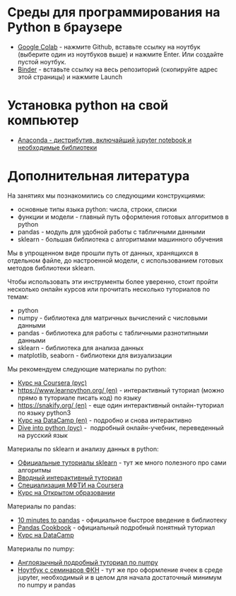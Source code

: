 # Среды для программирования на Python в браузере
* [Google Colab](https://colab.research.google.com/notebooks/intro.ipynb#recent=true) - нажмите Github, вставьте ссылку на ноутбук (выберите один из ноутбуков выше) и нажмите Enter. Или создайте пустой ноутбук.
* [Binder](https://mybinder.org/) - вставьте ссылку на весь репозиторий (скопируйте адрес этой страницы) и нажмите Launch

# Установка python на свой компьютер
* [Anaconda - дистрибутив, включайщий jupyter notebook и необходимые библиотеки](https://www.anaconda.com/products/individual#windows)

# Дополнительная литература

На занятиях мы познакомились со следующими конструкциями:
* основные типы языка python: числа, строки, списки
* функции и модели - главный путь оформления готовых алгоритмов в python
* pandas - модуль для удобной работы с табличными данными
* sklearn - большая библиотека с алгоритмами машинного обучения

Мы в упрощенном виде прошли путь от данных, хранящихся в отдельном файле, до настроенной модели, с использованием готовых методов библиотеки sklearn.

Чтобы использовать эти инструменты более уверенно, стоит пройти несколько онлайн курсов или прочитать несколько туториалов по темам:
* python
* numpy - библиотека для матричных вычислений с числовыми данными
* pandas - библиотека для работы с табличными разнотипными данными
* sklearn - библиотека для анализа данных
* matplotlib, seaborn - библиотеки для визуализации

Мы рекомендуем следующие материалы по python:
* [Курс на Coursera (рус)](https://ru.coursera.org/learn/diving-in-python)
* [https://www.learnpython.org/ (en)](https://www.learnpython.org/) - интерактивный туториал (можно прямо в туториале писать код) по языку
* [https://snakify.org/ (en)](https://snakify.org/) -  еще один интерактивный онлайн-туториал по языку python3
* [Курс на DataCamp (en)](https://www.datacamp.com/courses/intro-to-python-for-data-science/?utm_source=learnpython_com&utm_campaign=learnpython_tutorials) - подробно и снова интерактивно
* [Dive into python (рус)](http://ru.diveintopython.net/) -  подробный онлайн-учебник, переведенный на русский язык

Материалы по sklearn и анализу данных в python:
* [Официальные туториалы sklearn](http://scikit-learn.org/stable/tutorial/index.html) - тут же много полезного про сами алгоритмы
* [Вводный интерактивный туториал](https://www.datacamp.com/community/tutorials/machine-learning-python)
* [Специализация МФТИ на Coursera](https://ru.coursera.org/specializations/machine-learning-data-analysis)
* [Курс на Открытом образовании](https://openedu.ru/course/hse/INTRML/)

Материалы по pandas:
* [10 minutes to pandas](https://pandas.pydata.org/pandas-docs/stable/10min.html) - официальное быстрое введение в библиотеку 
* [Pandas Cookbook](https://pandas.pydata.org/pandas-docs/stable/cookbook.html#cookbook) - официальный подробный понятный туториал
* [Курс на DataCamp](https://www.datacamp.com/courses/manipulating-dataframes-with-pandas)

Материалы по numpy:
* [Англоязычный подробный туториал по numpy](http://nbviewer.jupyter.org/github/Atlas7/scipy-tentative-numpy-tutorials/blob/master/tentative-numpy-tutorial.ipynb)
* [Ноутбук с семинаров ФКН](https://github.com/esokolov/ml-course-hse/blob/master/2017-fall/seminars/sem01-tools.ipynb) - тут же про оформление ячеек в среде jupyter, необходимый и в целом для начала достаточный минимум по numpy и pandas
